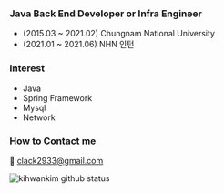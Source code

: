 ### Java Back End Developer or Infra Engineer
- (2015.03 ~ 2021.02) Chungnam National University
- (2021.01 ~ 2021.06) NHN 인턴

### Interest
- Java
- Spring Framework
- Mysql
- Network

### How to Contact me
💬 clack2933@gmail.com

![kihwankim github status](https://github-readme-stats.vercel.app/api?username=kihwankim&show_icons=true)
<!--
**kihwankim/kihwankim** is a ✨ _special_ ✨ repository because its `README.md` (this file) appears on your GitHub profile.
-->
